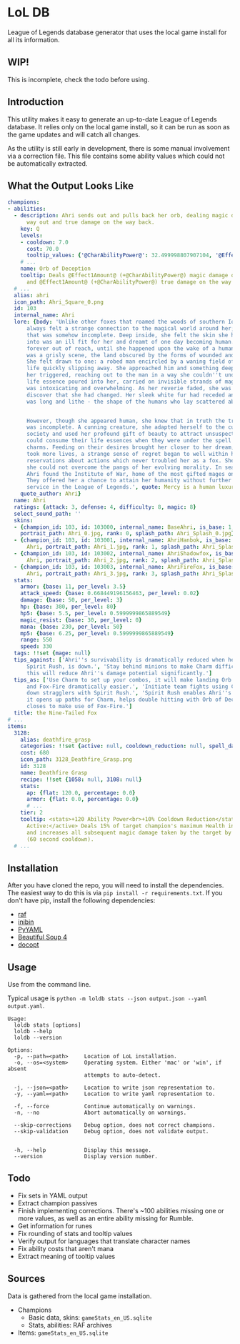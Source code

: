 # LoL DB

League of Legends database generator that uses the local game install for all its information.

## WIP!

This is incomplete, check the todo before using.

## Introduction

This utility makes it easy to generate an up-to-date League of Legends database. It relies only on the local game install, so it can be run as soon as the game updates and will catch all changes.

As the utility is still early in development, there is some manual involvement via a correction file. This file contains some ability values which could not be automatically extracted.

## What the Output Looks Like

```yaml
champions:
- abilities:
  - description: Ahri sends out and pulls back her orb, dealing magic damage on the
      way out and true damage on the way back.
    key: Q
    levels:
    - cooldown: 7.0
      cost: 70.0
      tooltip_values: {'@CharAbilityPower@': 32.499998807907104, '@Effect1Amount@': 40.0}
    # ...
    name: Orb of Deception
    tooltip: Deals @Effect1Amount@ (+@CharAbilityPower@) magic damage on the way out,
      and @Effect1Amount@ (+@CharAbilityPower@) true damage on the way back.
  # ...
  alias: ahri
  icon_path: Ahri_Square_0.png
  id: 103
  internal_name: Ahri
  lore: {body: 'Unlike other foxes that roamed the woods of southern Ionia, Ahri had
      always felt a strange connection to the magical world around her; a connection
      that was somehow incomplete. Deep inside, she felt the skin she had been born
      into was an ill fit for her and dreamt of one day becoming human. Her goal seemed
      forever out of reach, until she happened upon the wake of a human battle. It
      was a grisly scene, the land obscured by the forms of wounded and dying soldiers.
      She felt drawn to one: a robed man encircled by a waning field of magic, his
      life quickly slipping away. She approached him and something deep inside of
      her triggered, reaching out to the man in a way she couldn''t understand. His
      life essence poured into her, carried on invisible strands of magic. The sensation
      was intoxicating and overwhelming. As her reverie faded, she was delighted to
      discover that she had changed. Her sleek white fur had receded and her body
      was long and lithe - the shape of the humans who lay scattered about her.


      However, though she appeared human, she knew that in truth the transformation
      was incomplete. A cunning creature, she adapted herself to the customs of human
      society and used her profound gift of beauty to attract unsuspecting men. She
      could consume their life essences when they were under the spell of her seductive
      charms. Feeding on their desires brought her closer to her dream, but as she
      took more lives, a strange sense of regret began to well within her. She had
      reservations about actions which never troubled her as a fox. She realized that
      she could not overcome the pangs of her evolving morality. In search of a solution,
      Ahri found the Institute of War, home of the most gifted mages on Runeterra.
      They offered her a chance to attain her humanity without further harm through
      service in the League of Legends.', quote: Mercy is a human luxury... and responsibility.,
    quote_author: Ahri}
  name: Ahri
  ratings: {attack: 3, defense: 4, difficulty: 8, magic: 8}
  select_sound_path: ''
  skins:
  - {champion_id: 103, id: 103000, internal_name: BaseAhri, is_base: 1, name: '',
    portrait_path: Ahri_0.jpg, rank: 0, splash_path: Ahri_Splash_0.jpg}
  - {champion_id: 103, id: 103001, internal_name: AhriHanbok, is_base: 0, name: Dynasty
      Ahri, portrait_path: Ahri_1.jpg, rank: 1, splash_path: Ahri_Splash_1.jpg}
  - {champion_id: 103, id: 103002, internal_name: AhriShadowfox, is_base: 0, name: Midnight
      Ahri, portrait_path: Ahri_2.jpg, rank: 2, splash_path: Ahri_Splash_2.jpg}
  - {champion_id: 103, id: 103003, internal_name: AhriFireFox, is_base: 0, name: Foxfire
      Ahri, portrait_path: Ahri_3.jpg, rank: 3, splash_path: Ahri_Splash_3.jpg}
  stats:
    armor: {base: 11, per_level: 3.5}
    attack_speed: {base: 0.668449196156463, per_level: 0.02}
    damage: {base: 50, per_level: 3}
    hp: {base: 380, per_level: 80}
    hp5: {base: 5.5, per_level: 0.5999999865889549}
    magic_resist: {base: 30, per_level: 0}
    mana: {base: 230, per_level: 50}
    mp5: {base: 6.25, per_level: 0.5999999865889549}
    range: 550
    speed: 330
  tags: !!set {mage: null}
  tips_against: ['Ahri''s survivability is dramatically reduced when her Ultimate,
      Spirit Rush, is down.', 'Stay behind minions to make Charm difficult to land,
      this will reduce Ahri''s damage potential significantly.']
  tips_as: ['Use Charm to set up your combos, it will make landing Orb of Deception
      and Fox-Fire dramatically easier.', 'Initiate team fights using Charm, and chase
      down stragglers with Spirit Rush.', 'Spirit Rush enables Ahri''s abilities,
      it opens up paths for Charm, helps double hitting with Orb of Deception, and
      closes to make use of Fox-Fire.']
  title: the Nine-Tailed Fox
# ...
items:
  3128:
    alias: deathfire_grasp
    categories: !!set {active: null, cooldown_reduction: null, spell_damage: null}
    cost: 680
    icon_path: 3128_Deathfire_Grasp.png
    id: 3128
    name: Deathfire Grasp
    recipe: !!set {1058: null, 3108: null}
    stats:
      ap: {flat: 120.0, percentage: 0.0}
      armor: {flat: 0.0, percentage: 0.0}
      # ...
    tier: 2
    tooltip: <stats>+120 Ability Power<br>+10% Cooldown Reduction</stats><br><br><active>UNIQUE
      Active:</active> Deals 15% of target champion's maximum Health in magic damage
      and increases all subsequent magic damage taken by the target by 20% for 4 seconds
      (60 second cooldown).
  # ...
```

## Installation

After you have cloned the repo, you will need to install the dependencies. The easiest way to do this is via `pip install -r requirements.txt`. If you don't have pip, install the following dependencies:

- [raf](https://pypi.python.org/pypi/raf)
- [inibin](https://pypi.python.org/pypi/inibin)
- [PyYAML](https://pypi.python.org/pypi/PyYAML)
- [Beautiful Soup 4](http://www.crummy.com/software/BeautifulSoup/)
- [docopt](http://docopt.org/)

## Usage

Use from the command line.

Typical usage is `python -m loldb stats --json output.json --yaml output.yaml`.

```
Usage:
  loldb stats [options]
  loldb --help
  loldb --version

Options:
  -p, --path=<path>     Location of LoL installation.
  -o, --os=<system>     Operating system. Either 'mac' or 'win', if absent
                        attempts to auto-detect.

  -j, --json=<path>     Location to write json representation to.
  -y, --yaml=<path>     Location to write yaml representation to.

  -f, --force           Continue automatically on warnings.
  -n, --no              Abort automatically on warnings.

  --skip-corrections    Debug option, does not correct champions.
  --skip-validation     Debug option, does not validate output.


  -h, --help            Display this message.
  --version             Display version number.
```

## Todo

- Fix sets in YAML output
- Extract champion passives
- Finish implementing corrections. There's ~100 abilities missing one or more values, as well as an entire ability missing for Rumble.
- Get information for runes
- Fix rounding of stats and tooltip values
- Verify output for languages that translate character names
- Fix ability costs that aren't mana
- Extract meaning of tooltip values

## Sources

Data is gathered from the local game installation.

- Champions
  - Basic data, skins: `gameStats_en_US.sqlite`
  - Stats, abilities: RAF archives
- Items: `gameStats_en_US.sqlite`
